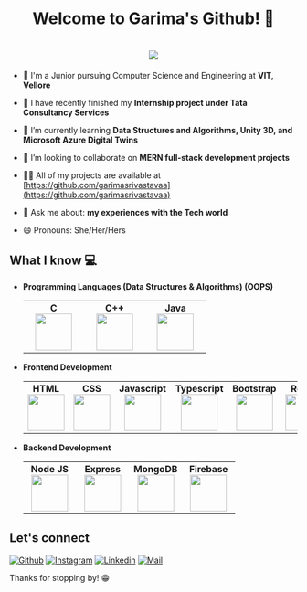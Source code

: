 <h1 align="center">Welcome to Garima's Github! 👋</h1>
<h1 align="center">
  <a href="https://git.io/typing-svg">
    <img src="https://readme-typing-svg.herokuapp.com/?lines=Hello,+There!+👋;This+is+Garima....;Nice+to+meet+you!&center=true&size=30">
  </a>
</h1>

- 🏫 I'm a Junior pursuing Computer Science and Engineering at **VIT, Vellore**

- 🔭 I have recently finished my **Internship project under Tata Consultancy Services**

- 🌱 I’m currently learning **Data Structures and Algorithms, Unity 3D, and Microsoft Azure Digital Twins**

- 👯 I’m looking to collaborate on **MERN full-stack development projects**

- 👨‍💻 All of my projects are available at [https://github.com/garimasrivastavaa](https://github.com/garimasrivastavaa)

- 💬 Ask me about: **my experiences with the Tech world**

- 😄 Pronouns: She/Her/Hers

## What I know :computer:
- **Programming Languages (Data Structures & Algorithms) (OOPS)**
	<center>
		<table>
			<tbody>
				<tr>
					<td width="25%" align="center">
						<span><strong>C</strong></span><br/>
						<img height="64px" width="64px" src="https://upload.wikimedia.org/wikipedia/commons/1/19/C_Logo.png?20201023095457">
					</td>
					<td width="25%" align="center">
						<span><strong>C++</strong></span><br/>
						<img height="64px" width="64px" src="https://upload.wikimedia.org/wikipedia/commons/thumb/1/18/ISO_C%2B%2B_Logo.svg/1200px-ISO_C%2B%2B_Logo.svg.png">
					</td>
					<td width="25%" align="center">
						<span><strong>Java</strong></span><br/>
						<img height="64px" width="64px" src="https://cdn.svgporn.com/logos/java.svg">
					</td>
				</tr>
			</tbody>
		</table>
	</center>
- **Frontend Development**
	<center>
		<table>
			<tbody>
				<tr>
					<td align="center">
						<span><strong>HTML</strong></span><br/>
						<img height="64px" width="64px" src="https://cdn.svgporn.com/logos/html-5.svg">
					</td>
					<td align="center">
						<span><strong>CSS</strong></span><br/>
						<img height="64px" width="64px" src="https://cdn.svgporn.com/logos/css-3.svg">
					</td>
					<td align="center">
						<span><strong>Javascript</strong></span><br/>
						<img height="64px" width="64px" src="https://cdn.svgporn.com/logos/javascript.svg">
					</td>
					<td align="center">
						<span><strong>Typescript</strong></span><br/>
						<img height="64px" width="64px" src="https://cdn.svgporn.com/logos/typescript-icon.svg">
					</td>
					<td align="center">
						<span><strong>Bootstrap</strong></span><br/>
						<img height="64px" width="64px" src="https://cdn.svgporn.com/logos/bootstrap.svg">
					</td>
					<td align="center">
						<span><strong>React</strong></span><br/>
						<img height="64px" width="64px" src="https://cdn.svgporn.com/logos/react.svg">
					</td>
          <td align="center">
						<span><strong>Next JS</strong></span><br/>
						<img height="64px" width="64px" src="https://cdn.svgporn.com/logos/nextjs-icon.svg">
					</td>
				</tr>
			</tbody>
		</table>
	</center>
	
- **Backend Development**
	<center>
		<table>
			<tbody>
				<tr>
					<td width="25%" align="center">
						<span><strong>Node JS</strong></span><br/>
						<img height="64px" width="64px" src="https://cdn.svgporn.com/logos/nodejs.svg">
					</td>
					<td width="25%" align="center">
						<span><strong>Express</strong></span><br/>
						<img height="64px" width="64px" src="https://cdn.svgporn.com/logos/nodejs-icon.svg">
					</td>
					<td width="25%" align="center">
						<span><strong>MongoDB</strong></span><br/>
						<img height="64px" width="64px" src="https://cdn.svgporn.com/logos/mongodb-icon.svg">
					</td>
					<td width="25%" align="center">
						<span><strong>Firebase</strong></span><br/>
						<img height="64px" width="64px" src="https://cdn.svgporn.com/logos/firebase.svg">
					</td>
				</tr>
			</tbody>
		</table>
	</center>

## Let's connect
[![Github](https://img.shields.io/github/followers/garimasrivastavaa?label=Follow&style=social)](https://github.com/garimasrivastavaa)
[![Instagram](https://img.shields.io/badge/-@garima__sri-red?style=flat-square&logo=instagram&logoColor=white&link=https://www.instagram.com/garima__sri/)](https://www.instagram.com/garima__sri/)
[![Linkedin](https://img.shields.io/badge/-garimasri-blue?style=flat-square&logo=linkedin&logoColor=white&link=https://www.linkedin.com/in/garimasri/)](https://www.linkedin.com/in/garimasri/)
[![Mail](https://img.shields.io/badge/-Email%20Me-gray?style=flat-square&logo=gmail&logoColor=red)](mailto:workwithgarimasri@gmail.com)

Thanks for stopping by! 😁
